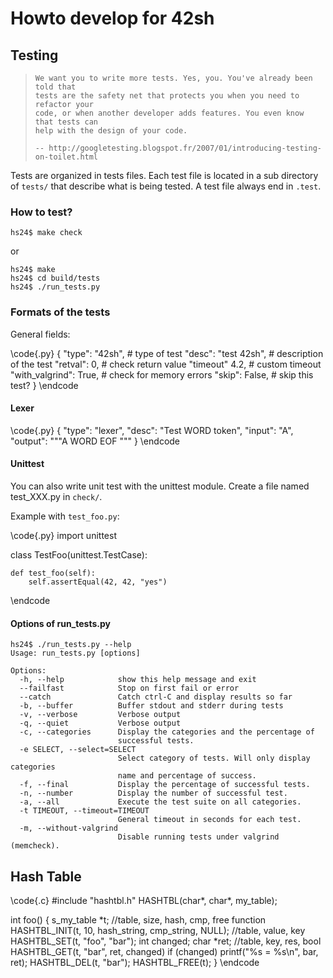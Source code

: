 Howto develop for 42sh
======================

Testing
-------

<blockquote>

    We want you to write more tests. Yes, you. You've already been told that
    tests are the safety net that protects you when you need to refactor your
    code, or when another developer adds features. You even know that tests can
    help with the design of your code.

    -- http://googletesting.blogspot.fr/2007/01/introducing-testing-on-toilet.html

</blockquote>

Tests are organized in tests files. Each test file is located in a sub
directory of `tests/` that describe what is being tested. A test file always
end in `.test`.

### How to test?

    hs24$ make check

or

    hs24$ make
    hs24$ cd build/tests
    hs24$ ./run_tests.py

### Formats of the tests

General fields:

\code{.py}
{
    "type": "42sh",        # type of test
    "desc": "test 42sh",   # description of the test
    "retval": 0,           # check return value
    "timeout" 4.2,         # custom timeout
    "with_valgrind": True, # check for memory errors
    "skip": False,         # skip this test?
}
\endcode

#### Lexer

\code{.py}
{
    "type": "lexer",
    "desc": "Test WORD token",
    "input": "A",
    "output": """A      WORD
        EOF
"""
}
\endcode

#### Unittest

You can also write unit test with the unittest module. Create a file named
test_XXX.py in `check/`.

Example with `test_foo.py`:

\code{.py}
import unittest

class TestFoo(unittest.TestCase):

    def test_foo(self):
        self.assertEqual(42, 42, "yes")
\endcode

#### Options of run_tests.py

    hs24$ ./run_tests.py --help
    Usage: run_tests.py [options]

    Options:
      -h, --help            show this help message and exit
      --failfast            Stop on first fail or error
      --catch               Catch ctrl-C and display results so far
      -b, --buffer          Buffer stdout and stderr during tests
      -v, --verbose         Verbose output
      -q, --quiet           Verbose output
      -c, --categories      Display the categories and the percentage of
                            successful tests.
      -e SELECT, --select=SELECT
                            Select category of tests. Will only display categories
                            name and percentage of success.
      -f, --final           Display the percentage of successful tests.
      -n, --number          Display the number of successful test.
      -a, --all             Execute the test suite on all categories.
      -t TIMEOUT, --timeout=TIMEOUT
                            General timeout in seconds for each test.
      -m, --without-valgrind
                            Disable running tests under valgrind (memcheck).


Hash Table
----------

\code{.c}
#include "hashtbl.h"
HASHTBL(char*, char*, my_table);

int foo()
{
    s_my_table *t;
    //table, size, hash, cmp, free function
    HASHTBL_INIT(t, 10, hash_string, cmp_string, NULL);
    //table, value, key
    HASHTBL_SET(t, "foo", "bar");
    int changed;
    char *ret;
    //table, key, res, bool
    HASHTBL_GET(t, "bar", ret, changed)
    if (changed)
        printf("%s = %s\n", bar, ret);
    HASHTBL_DEL(t, "bar");
    HASHTBL_FREE(t);
}
\endcode

